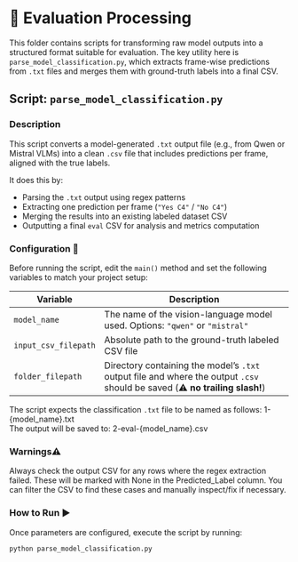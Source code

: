 # 🧪 Evaluation Processing
This folder contains scripts for transforming raw model outputs into a structured format suitable for evaluation. The key utility here is `parse_model_classification.py`, which extracts frame-wise predictions from `.txt` files and merges them with ground-truth labels into a final CSV.

## Script: `parse_model_classification.py`

### Description

This script converts a model-generated `.txt` output file (e.g., from Qwen or Mistral VLMs) into a clean `.csv` file that includes predictions per frame, aligned with the true labels.

It does this by:
- Parsing the `.txt` output using regex patterns
- Extracting one prediction per frame (`"Yes C4"` / `"No C4"`)
- Merging the results into an existing labeled dataset CSV
- Outputting a final `eval` CSV for analysis and metrics computation

### Configuration 🔧

Before running the script, edit the `main()` method and set the following variables to match your project setup:

| Variable | Description |
|----------|-------------|
| `model_name` | The name of the vision-language model used. Options: `"qwen"` or `"mistral"` |
| `input_csv_filepath` | Absolute path to the ground-truth labeled CSV file |
| `folder_filepath` | Directory containing the model’s `.txt` output file and where the output `.csv` should be saved (⚠️ **no trailing slash!**) |

The script expects the classification `.txt` file to be named as follows: 1-{model_name}.txt
<br>
The output will be saved to: 2-eval-{model_name}.csv

### Warnings⚠️
Always check the output CSV for any rows where the regex extraction failed. These will be marked with None in the Predicted_Label column.
You can filter the CSV to find these cases and manually inspect/fix if necessary.


### How to Run ▶️ 

Once parameters are configured, execute the script by running:

```
python parse_model_classification.py
```

